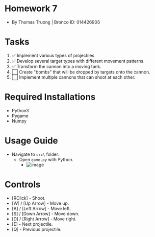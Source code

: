 # Homework 7
- By Thomas Truong | Bronco ID: 014426906

# Tasks
1. ✅ Implement various types of projectiles.
2. ✅ Develop several target types with different movement patterns.
3. ✅ Transform the cannon into a moving tank.
4. ⬜️ Create "bombs" that will be dropped by targets onto the cannon.
5. ⬜️ Implement multiple cannons that can shoot at each other.

# Required Installations
- Python3
- Pygame
- Numpy

# Usage Guide
- Navigate to ```src\``` folder.
  - Open ```game.py``` with Python.
    - ![image]()

# Controls
- [RClick] - Shoot.
- [W] / [Up Arrow] - Move up.
- [A] / [Left Arrow] - Move left.
- [S] / [Down Arrow] - Move down.
- [D] / [Right Arrow] - Move right.
- [E] - Next projectile.
- [Q] - Previous projectile.
